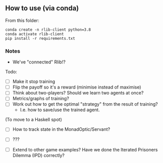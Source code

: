 ## How to use (via conda) 

From this folder:

```
conda create -n rlib-client python=3.8
conda activate rlib-client
pip install -r requirements.txt
```


### Notes

- We've "connected" Rlib!?

Todo:

- [ ] Make it stop training
- [ ] Flip the payoff so it's a reward (minimise instead of maximise)
- [ ] Think about two-players? Should we learn two agents at once?
- [ ] Metrics/graphs of training?
- [ ] Work out how to get the optimal "strategy" from the result of training?
  - I.e. how to save/use the trained agent.


(To move to a Haskell spot)

- [ ] How to track state in the MonadOptic/Servant?
- [ ] ???
- [ ] Extend to other game examples? Have we done the Iterated Prisoners
      Dilemma (IPD) correctly?

